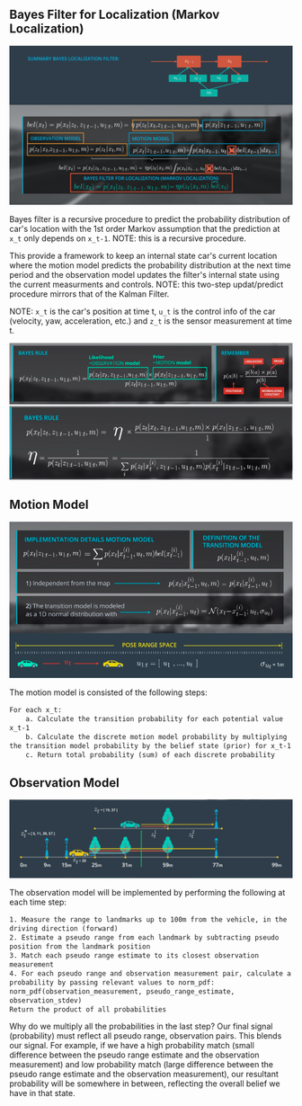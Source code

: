 ## Bayes Filter for Localization (Markov Localization)

![filter](./img/bayes_local.png)

Bayes filter is a recursive procedure to predict the probability distribution of car's location with the 1st order Markov assumption that the prediction at `x_t` only depends on `x_t-1`. NOTE: this is a recursive procedure. 

This provide a framework to keep an internal state car's current location where the motion model predicts the probability distribution at the next time period and the observation model updates the filter's internal state using the current measurments and controls. NOTE: this two-step updat/predict procedure mirrors that of the Kalman Filter.

NOTE: `x_t` is the car's position at time t, 
`u_t` is the control info of the car (velocity, yaw, acceleration, etc.) and `z_t` is the sensor measurement at time t.

![bayes](./img/bayes_rule.png)
![bayes](./img/bayes_rule2.png)

## Motion Model
![motion](./img/motion_model.png)

The motion model is consisted of the following steps:


    For each x_t:
        a. Calculate the transition probability for each potential value x_t-1 	
        b. Calculate the discrete motion model probability by multiplying the transition model probability by the belief state (prior) for x_t-1 
        c. Return total probability (sum) of each discrete probability



## Observation Model
![model](./img/obs_model.png)

The observation model will be implemented by performing the following at each time step:

    1. Measure the range to landmarks up to 100m from the vehicle, in the driving direction (forward)
    2. Estimate a pseudo range from each landmark by subtracting pseudo position from the landmark position
    3. Match each pseudo range estimate to its closest observation measurement
    4. For each pseudo range and observation measurement pair, calculate a probability by passing relevant values to norm_pdf: norm_pdf(observation_measurement, pseudo_range_estimate, observation_stdev)
    Return the product of all probabilities

Why do we multiply all the probabilities in the last step? Our final signal (probability) must reflect all pseudo range, observation pairs. This blends our signal. For example, if we have a high probability match (small difference between the pseudo range estimate and the observation measurement) and low probability match (large difference between the pseudo range estimate and the observation measurement), our resultant probability will be somewhere in between, reflecting the overall belief we have in that state.
